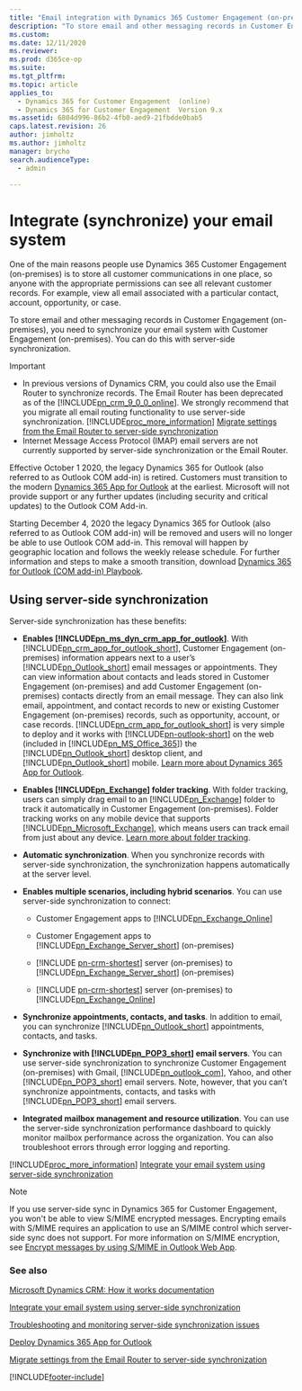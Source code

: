 ```yaml
---
title: "Email integration with Dynamics 365 Customer Engagement (on-premises)"
description: "To store email and other messaging records in Customer Engagement (on-premises), integrate your email system with server-side synchronization."
ms.custom: 
ms.date: 12/11/2020
ms.reviewer: 
ms.prod: d365ce-op
ms.suite: 
ms.tgt_pltfrm: 
ms.topic: article
applies_to: 
  - Dynamics 365 for Customer Engagement  (online)
  - Dynamics 365 for Customer Engagement  Version 9.x
ms.assetid: 6804d996-86b2-4fb0-aed9-21fbdde0bab5
caps.latest.revision: 26
author: jimholtz
ms.author: jimholtz
manager: brycho
search.audienceType: 
  - admin

---
```

# Integrate (synchronize) your email system

One of the main reasons people use Dynamics 365 Customer Engagement (on-premises) is to store all customer communications in one place, so anyone with the appropriate permissions can see all relevant customer records. For example, view all email associated with a particular contact, account, opportunity, or case.  
  
 To store email and other messaging records in Customer Engagement (on-premises), you need to synchronize your email system with Customer Engagement (on-premises). You can do this with server-side synchronization. 
   
  
> [!IMPORTANT]
> - In previous versions of Dynamics CRM, you could also use the Email Router to synchronize records. The Email Router has been deprecated as of the [!INCLUDE[pn_crm_9_0_0_online](../includes/pn-crm-9-0-0-online.md)].  We strongly recommend that you migrate all email routing functionality to use  server-side synchronization. [!INCLUDE[proc_more_information](../includes/proc-more-information.md)] [Migrate settings from the Email Router to server-side synchronization](../admin/migrate-settings-email-router-server-side-synchronization.md)  
> - Internet Message Access Protocol (IMAP) email servers are not currently supported by server-side synchronization or the Email Router.  
>
> Effective October 1 2020, the legacy Dynamics 365 for Outlook (also referred to as Outlook COM add-in) is retired. Customers must transition to the modern [Dynamics 365 App for Outlook](../../../outlook-app/overview.md) at the earliest. Microsoft will not provide support or any further updates (including security and critical updates) to the Outlook COM Add-in.
> 
> Starting December 4, 2020 the legacy Dynamics 365 for Outlook (also referred to as Outlook COM add-in) will be removed and users will no longer be able to use Outlook COM add-in. This removal will happen by geographic location and follows the weekly release schedule.
> For further information and steps to make a smooth transition, download [Dynamics 365 for Outlook (COM add-in) Playbook](https://aka.ms/OutlookCOMPlaybook).
  
<a name="ServerSideSync"></a>  
 
## Using server-side synchronization  

 Server-side synchronization has these benefits:  
  
- **Enables [!INCLUDE[pn_ms_dyn_crm_app_for_outlook](../includes/pn-ms-dyn-crm-app-for-outlook.md)]**. With [!INCLUDE[pn_crm_app_for_outlook_short](../includes/pn-crm-app-for-outlook-short.md)], Customer Engagement (on-premises) information appears  next to a user’s [!INCLUDE[pn_Outlook_short](../includes/pn-outlook-short.md)] email messages or appointments. They can view information about contacts and leads stored in Customer Engagement (on-premises) and add Customer Engagement (on-premises) contacts directly from an email message. They can also link email, appointment, and contact records  to new or existing Customer Engagement (on-premises) records, such as opportunity, account, or case records. [!INCLUDE[pn_crm_app_for_outlook_short](../includes/pn-crm-app-for-outlook-short.md)] is very simple to deploy and it works with [!INCLUDE[pn-outlook-short](../includes/pn-outlook-short.md)] on the web (included in [!INCLUDE[pn_MS_Office_365](../includes/pn-ms-office-365.md)])  the [!INCLUDE[pn_Outlook_short](../includes/pn-outlook-short.md)] desktop client, and [!INCLUDE[pn_Outlook_short](../includes/pn-outlook-short.md)] mobile. [Learn more about Dynamics 365 App for Outlook](../../../outlook-app/dynamics-365-app-outlook-user-s-guide.md).  
  
- **Enables [!INCLUDE[pn_Exchange](../includes/pn-exchange.md)] folder tracking**. With folder tracking, users can simply drag email to an [!INCLUDE[pn_Exchange](../includes/pn-exchange.md)] folder to track it automatically in Customer Engagement (on-premises). Folder tracking works on any mobile device that supports [!INCLUDE[pn_Microsoft_Exchange](../includes/pn-microsoft-exchange.md)], which means users can track email from just about any device. [Learn more about folder tracking](track-outlook-email-by-moving-it-tracked-exchange-folder.md).  
  
- **Automatic synchronization**. When you synchronize records with server-side synchronization, the synchronization happens automatically at the server level.  
  
- **Enables multiple scenarios, including hybrid scenarios**. You can use server-side synchronization to connect:  
  
  - Customer Engagement apps to [!INCLUDE[pn_Exchange_Online](../includes/pn-exchange-online.md)]  
  
  - Customer Engagement apps to [!INCLUDE[pn_Exchange_Server_short](../includes/pn-exchange-server-short.md)] (on-premises)  
  
  - [!INCLUDE [pn-crm-shortest](../includes/pn-crm-shortest.md)] server (on-premises) to [!INCLUDE[pn_Exchange_Server_short](../includes/pn-exchange-server-short.md)] (on-premises)  
  
  - [!INCLUDE [pn-crm-shortest](../includes/pn-crm-shortest.md)] server (on-premises) to [!INCLUDE[pn_Exchange_Online](../includes/pn-exchange-online.md)]  
  
- **Synchronize appointments, contacts, and tasks**. In addition to email, you can synchronize [!INCLUDE[pn_Outlook_short](../includes/pn-outlook-short.md)] appointments, contacts, and tasks.  
  
- **Synchronize with [!INCLUDE[pn_POP3_short](../includes/pn-pop3-short.md)] email servers**. You can use server-side synchronization to synchronize Customer Engagement (on-premises) with Gmail, [!INCLUDE[pn_outlook_com](../includes/pn-outlook-com.md)], Yahoo, and other [!INCLUDE[pn_POP3_short](../includes/pn-pop3-short.md)] email servers. Note, however, that you can’t synchronize appointments, contacts, and tasks with [!INCLUDE[pn_POP3_short](../includes/pn-pop3-short.md)] email servers.  
  
- **Integrated mailbox management and resource utilization**. You can use the server-side synchronization performance dashboard to quickly monitor mailbox performance across the organization. You can also troubleshoot errors through error logging and reporting.  
  
[!INCLUDE[proc_more_information](../includes/proc-more-information.md)] [Integrate your email system using server-side synchronization](../admin/set-up-server-side-synchronization-of-email-appointments-contacts-and-tasks.md)  
  
> [!NOTE]
> If you use server-side sync in Dynamics 365 for Customer Engagement, you won't be able to view S/MIME encrypted messages. Encrypting emails with S/MIME requires an application to use an S/MIME control which server-side sync does not support. For more information on S/MIME encryption, see [Encrypt messages by using S/MIME in Outlook Web App](https://support.office.com/article/Encrypt-messages-by-using-S-MIME-in-Outlook-Web-App-2E57E4BD-4CC2-4531-9A39-426E7C873E26). 
  
 
### See also  
[Microsoft Dynamics CRM: How it works documentation ](https://www.microsoft.com/download/details.aspx?id=48718) 
 
[Integrate your email system using server-side synchronization](../admin/set-up-server-side-synchronization-of-email-appointments-contacts-and-tasks.md)   

[Troubleshooting and monitoring server-side synchronization issues](../admin/troubleshooting-monitoring-server-side-synchronization.md)   

[Deploy Dynamics 365 App for Outlook](../../../outlook-app/deploy-dynamics-365-app-for-outlook.md)   

[Migrate settings from the Email Router to server-side synchronization](../admin/migrate-settings-email-router-server-side-synchronization.md)
 
 
 
 


[!INCLUDE[footer-include](../../../includes/footer-banner.md)]
